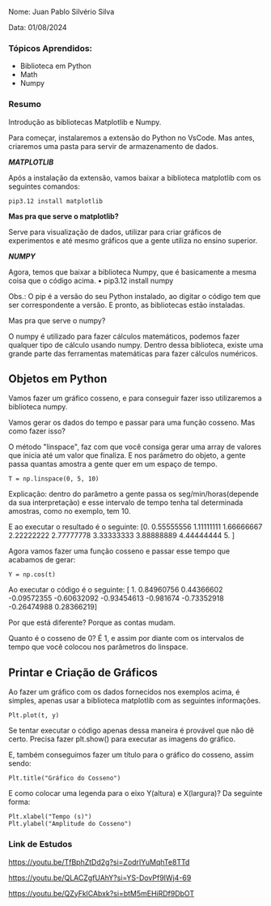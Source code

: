 Nome: Juan Pablo Silvério Silva

Data: 01/08/2024

### Tópicos Aprendidos:
- Biblioteca em Python
- Math
- Numpy

### Resumo
Introdução as bibliotecas Matplotlib e Numpy.

Para começar, instalaremos a extensão do Python no VsCode. 
Mas antes, criaremos uma pasta para servir de armazenamento de dados.

***MATPLOTLIB***
    
Após a instalação da extensão, vamos baixar a biblioteca matplotlib com os seguintes comandos:

    pip3.12 install matplotlib
**Mas pra que serve o matplotlib?**

Serve para visualização de dados, utilizar para criar gráficos de experimentos e até mesmo gráficos que a gente utiliza no ensino superior.

***NUMPY***

Agora, temos que baixar a biblioteca Numpy, que é basicamente a mesma coisa que o código acima.
    • pip3.12 install numpy
    
Obs.: O pip é a versão do seu Python instalado, ao digitar o código tem que ser correspondente a versão.
E pronto, as bibliotecas estão instaladas.

Mas pra que serve o numpy?

O numpy é utilizado para fazer cálculos matemáticos, podemos fazer qualquer tipo de cálculo usando numpy. Dentro dessa biblioteca, existe uma grande parte das ferramentas matemáticas para fazer cálculos numéricos.

## Objetos em Python

Vamos fazer um gráfico cosseno, e para conseguir fazer isso utilizaremos a biblioteca numpy.

Vamos gerar os dados do tempo e passar para uma função cosseno. Mas como fazer isso?

 O método "linspace", faz com que você consiga gerar uma array de valores que inicia até um valor que finaliza. E nos parâmetro do objeto, a gente passa quantas amostra a gente quer em um espaço de tempo.

    T = np.linspace(0, 5, 10)
Explicação: dentro do parâmetro a gente passa os seg/min/horas(depende da sua interpretação) e esse intervalo de tempo tenha tal determinada amostras, como no exemplo, tem 10.

E ao executar o resultado é o seguinte: 
[0.         0.55555556 1.11111111 1.66666667 2.22222222 2.77777778
 3.33333333 3.88888889 4.44444444 5. ]

Agora vamos fazer uma função cosseno e passar esse tempo que acabamos de gerar:

    Y = np.cos(t)

Ao executar o código é o seguinte:
[ 1.          0.84960756  0.44366602 -0.09572355 -0.60632092 -0.93454613
 -0.981674   -0.73352918 -0.26474988  0.28366219]
    
Por que está diferente? Porque as contas mudam.

 Quanto é o cosseno de 0? É 1, e assim por diante com os intervalos de tempo que você colocou nos parâmetros do linspace.

## Printar e Criação de Gráficos

Ao fazer um gráfico com os dados fornecidos nos exemplos acima, é simples, apenas usar a biblioteca matplotlib com as seguintes informações.

    Plt.plot(t, y)

Se tentar executar o código apenas dessa maneira é provável que não dê certo. Precisa fazer plt.show() para executar as imagens do gráfico.

E, também conseguimos fazer um título para o gráfico do cosseno, assim sendo:

    Plt.title("Gráfico do Cosseno")

 E como colocar uma legenda para o eixo Y(altura) e X(largura)?
 Da seguinte forma:
    
    Plt.xlabel("Tempo (s)")
    Plt.ylabel("Amplitude do Cosseno")

### Link de Estudos
https://youtu.be/TfBphZtDd2g?si=ZodrIYuMqhTe8TTd

https://youtu.be/QLACZgfUAhY?si=YS-DovPf9IWj4-69

https://youtu.be/QZyFklCAbxk?si=btM5mEHiRDf9DbOT

